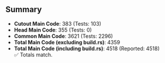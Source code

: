 ## Summary

- **Cutout Main Code**: 383 (Tests: 103)  
- **Head Main Code**: 355 (Tests: 0)  
- **Common Main Code**: 3621 (Tests: 2296)  
- **Total Main Code (excluding build.rs)**: 4359  
- **Total Main Code (including build.rs)**: 4518 (Reported: 4518)  
✅ Totals match.
